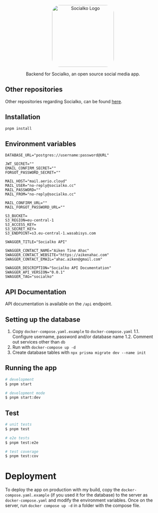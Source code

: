 <p align="center">
  <a href="http://aikenahac.com/" target="_blank"><img src="https://cdn.aikenahac.com/socialko-assets/logo.svg" style="border-radius: 25px" width="200" alt="Socialko Logo" /></a>
</p>

<p align="center">Backend for Socialko, an open source social media app.</p>

## Other repositories

Other repositories regarding Socialko, can be found [here](https://github.com/SocialkoApp).

## Installation

```bash
pnpm install
```

## Environment variables

```
DATABASE_URL="postgres://username:password@URL"

JWT_SECRET=""
EMAIL_CONFIRM_SECRET=""
FORGOT_PASSWORD_SECRET=""

MAIL_HOST="mail.aerio.cloud"
MAIL_USER="no-reply@socialko.cc"
MAIL_PASSWORD=""
MAIL_FROM="no-reply@socialko.cc"

MAIL_CONFIRM_URL=""
MAIL_FORGOT_PASSWORD_URL=""

S3_BUCKET=
S3_REGION=eu-central-1
S3_ACCESS_KEY=
S3_SECRET_KEY=
S3_ENDPOINT=s3.eu-central-1.wasabisys.com

SWAGGER_TITLE="Socialko API"

SWAGGER_CONTACT_NAME="Aiken Tine Ahac"
SWAGGER_CONTACT_WEBSITE="https://aikenahac.com"
SWAGGER_CONTACT_EMAIL="ahac.aiken@gmail.com"

SWAGGER_DESCRIPTION="Socialko API Documentation"
SWAGGER_API_VERSION="0.0.1"
SWAGGER_TAG="socialko"
```

## API Documentation

API documentation is available on the `/api` endpoint.

## Setting up the database

1. Copy `docker-compose.yaml.example` to `docker-compose.yaml`
   1.1. Configure username, password and/or database name
   1.2. Comment out services other than `db`
2. Run with `docker-compose up -d`
3. Create database tables with `npx prisma migrate dev --name init`

## Running the app

```bash
# development
$ pnpm start

# development mode
$ pnpm start:dev
```

## Test

```bash
# unit tests
$ pnpm test

# e2e tests
$ pnpm test:e2e

# test coverage
$ pnpm test:cov
```

# Deployment

To deploy the app on production with my build, copy the `docker-compose.yaml.example` (if you used it for the database) to the server as `docker-compose.yaml` and modify the environment variables. Once on the server, run `docker compose up -d` in a folder with the compose file.
